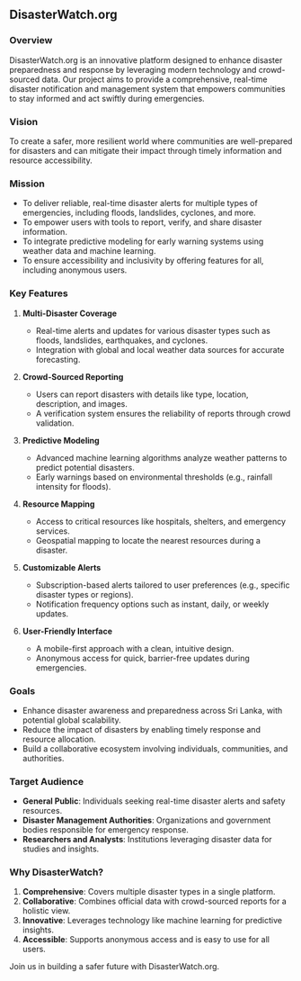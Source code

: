 ## DisasterWatch.org  

### **Overview**  
DisasterWatch.org is an innovative platform designed to enhance disaster preparedness and response by leveraging modern technology and crowd-sourced data. Our project aims to provide a comprehensive, real-time disaster notification and management system that empowers communities to stay informed and act swiftly during emergencies.  

### **Vision**  
To create a safer, more resilient world where communities are well-prepared for disasters and can mitigate their impact through timely information and resource accessibility.  

### **Mission**  
- To deliver reliable, real-time disaster alerts for multiple types of emergencies, including floods, landslides, cyclones, and more.  
- To empower users with tools to report, verify, and share disaster information.  
- To integrate predictive modeling for early warning systems using weather data and machine learning.  
- To ensure accessibility and inclusivity by offering features for all, including anonymous users.  

### **Key Features**  
1. **Multi-Disaster Coverage**  
   - Real-time alerts and updates for various disaster types such as floods, landslides, earthquakes, and cyclones.  
   - Integration with global and local weather data sources for accurate forecasting.  

2. **Crowd-Sourced Reporting**  
   - Users can report disasters with details like type, location, description, and images.  
   - A verification system ensures the reliability of reports through crowd validation.  

3. **Predictive Modeling**  
   - Advanced machine learning algorithms analyze weather patterns to predict potential disasters.  
   - Early warnings based on environmental thresholds (e.g., rainfall intensity for floods).  

4. **Resource Mapping**  
   - Access to critical resources like hospitals, shelters, and emergency services.  
   - Geospatial mapping to locate the nearest resources during a disaster.  

5. **Customizable Alerts**  
   - Subscription-based alerts tailored to user preferences (e.g., specific disaster types or regions).  
   - Notification frequency options such as instant, daily, or weekly updates.  

6. **User-Friendly Interface**  
   - A mobile-first approach with a clean, intuitive design.  
   - Anonymous access for quick, barrier-free updates during emergencies.  

### **Goals**  
- Enhance disaster awareness and preparedness across Sri Lanka, with potential global scalability.  
- Reduce the impact of disasters by enabling timely response and resource allocation.  
- Build a collaborative ecosystem involving individuals, communities, and authorities.  

### **Target Audience**  
- **General Public**: Individuals seeking real-time disaster alerts and safety resources.  
- **Disaster Management Authorities**: Organizations and government bodies responsible for emergency response.  
- **Researchers and Analysts**: Institutions leveraging disaster data for studies and insights.  

### **Why DisasterWatch?**  
1. **Comprehensive**: Covers multiple disaster types in a single platform.  
2. **Collaborative**: Combines official data with crowd-sourced reports for a holistic view.  
3. **Innovative**: Leverages technology like machine learning for predictive insights.  
4. **Accessible**: Supports anonymous access and is easy to use for all users.  

Join us in building a safer future with DisasterWatch.org.
